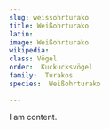 ```yaml
---
slug: weissohrturako
title: Weißohrturako
latin:
image: Weißohrturako
wikipedia: 
class: Vögel
order:  Kuckucksvögel
family:  Turakos
species:  Weißohrturako

---
```


I am content.
